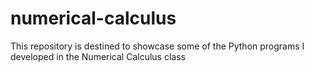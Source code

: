 # numerical-calculus
This repository is destined to showcase some of the Python programs I developed in the Numerical Calculus class
